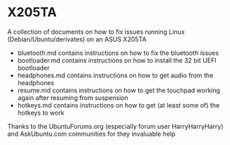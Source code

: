 # X205TA

A collection of documents on how to fix issues running Linux (Debian/Ubuntu/derivates) on an ASUS X205TA

* bluetooth.md contains instructions on how to fix the bluetooth issues
* bootloader.md contains instructions on how to install the 32 bit UEFI bootloader
* headphones.md contains instructions on how to get audio from the headphones
* resume.md contains instructions on how to get the touchpad working again after resuming from suspension
* hotkeys.md contains instructions on how to get (at least some of) the hotkeys to work 

Thanks to the UbuntuForums.org (especially forum user HarryHarryHarry) and AskUbuntu.com communities for they invaluable help


